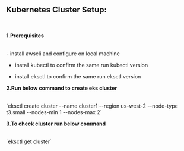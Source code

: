 ## Kubernetes Cluster Setup:

<br>

**1.Prerequisites**

<br>
- install awscli and configure on local machine

- install kubectl 
to confirm the same run kubectl version

- install eksctl 
to confirm the same run eksctl version


**2.Run below command to create eks cluster**

<br>
`eksctl create cluster --name cluster1 --region us-west-2 --node-type t3.small --nodes-min 1 --nodes-max 2`


**3.To check cluster run below command**

<br>
`eksctl get cluster`

